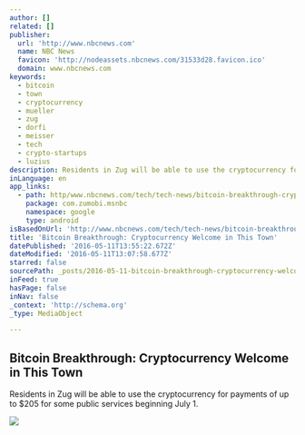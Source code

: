 ```yaml
---
author: []
related: []
publisher:
  url: 'http://www.nbcnews.com'
  name: NBC News
  favicon: 'http://nodeassets.nbcnews.com/31533d28.favicon.ico'
  domain: www.nbcnews.com
keywords:
  - bitcoin
  - town
  - cryptocurrency
  - mueller
  - zug
  - dorfi
  - meisser
  - tech
  - crypto-startups
  - luzius
description: Residents in Zug will be able to use the cryptocurrency for payments of up to $205 for some public services beginning July 1.
inLanguage: en
app_links:
  - path: http/www.nbcnews.com/tech/tech-news/bitcoin-breakthrough-cryptocurrency-welcome-zug-switzerland-n571921
    package: com.zumobi.msnbc
    namespace: google
    type: android
isBasedOnUrl: 'http://www.nbcnews.com/tech/tech-news/bitcoin-breakthrough-cryptocurrency-welcome-zug-switzerland-n571921'
title: 'Bitcoin Breakthrough: Cryptocurrency Welcome in This Town'
datePublished: '2016-05-11T13:55:22.672Z'
dateModified: '2016-05-11T13:07:58.677Z'
starred: false
sourcePath: _posts/2016-05-11-bitcoin-breakthrough-cryptocurrency-welcome-in-this-town.md
inFeed: true
hasPage: false
inNav: false
_context: 'http://schema.org'
_type: MediaObject

---
```

<article style=""><h1>Bitcoin Breakthrough: Cryptocurrency Welcome in This Town</h1><p>Residents in Zug will be able to use the cryptocurrency for payments of up to $205 for some public services beginning July 1.</p><img src="http://media4.s-nbcnews.com/j/newscms/2016_19/1532626/160511-zug-0546_56190c8680e06df2133fdd12aea18777.nbcnews-fp-1200-800.jpg" /></article>